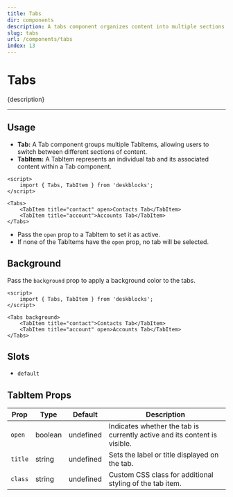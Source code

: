 ```yaml
---
title: Tabs
dir: components
description: A tabs component organizes content into multiple sections, allowing users to switch between different views or groups of content within the same space.
slug: tabs
url: /components/tabs
index: 13
---
```


<script>
  import 'deskblocks/globalStyles';
	import Info from '$lib/components/Info.svelte';
</script>

# Tabs

{description}

---

## Usage

- **Tab:** A Tab component groups multiple TabItems, allowing users to switch between different sections of content.
- **TabItem:** A TabItem represents an individual tab and its associated content within a Tab component.

```svelte example
<script>
	import { Tabs, TabItem } from 'deskblocks';
</script>

<Tabs>
	<TabItem title="contact" open>Contacts Tab</TabItem>
	<TabItem title="account">Accounts Tab</TabItem>
</Tabs>
```

<Info type="info" header="Notes:">

- Pass the `open` prop to a TabItem to set it as active.
- If none of the TabItems have the `open` prop, no tab will be selected.

</Info>

## Background

Pass the `background` prop to apply a background color to the tabs.

```svelte example
<script>
	import { Tabs, TabItem } from 'deskblocks';
</script>

<Tabs background>
	<TabItem title="contact">Contacts Tab</TabItem>
	<TabItem title="account" open>Accounts Tab</TabItem>
</Tabs>
```

## Slots

- `default`

## TabItem Props

| Prop    | Type    | Default   | Description                                                               |
| ------- | ------- | --------- | ------------------------------------------------------------------------- |
| `open`  | boolean | undefined | Indicates whether the tab is currently active and its content is visible. |
| `title` | string  | undefined | Sets the label or title displayed on the tab.                             |
| `class` | string  | undefined | Custom CSS class for additional styling of the tab item.                  |
